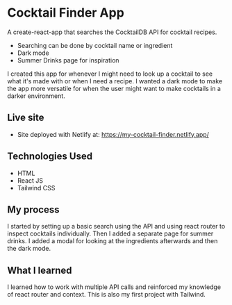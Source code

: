 # Cocktail Finder App
A create-react-app that searches the CocktailDB API for cocktail recipes.
- Searching can be done by cocktail name or ingredient
- Dark mode
- Summer Drinks page for inspiration

I created this app for whenever I might need to look up a cocktail to see what it's made with or when I need a recipe. I wanted a dark mode to make the app more versatile for when the user might want to make cocktails in a darker environment.

## Live site
- Site deployed with Netlify at: https://my-cocktail-finder.netlify.app/

## Technologies Used
- HTML
- React JS
- Tailwind CSS


## My process
I started by setting up a basic search using the API and using react router to inspect cocktails individually. Then I added a separate page for summer drinks.
I added a modal for looking at the ingredients afterwards and then the dark mode.

## What I learned
I learned how to work with multiple API calls and reinforced my knowledge of react router and context. This is also my first project with Tailwind.

